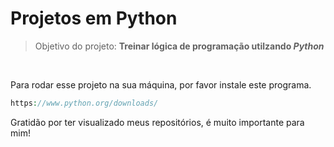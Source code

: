 # Projetos em Python
> Objetivo do projeto: <strong>Treinar lógica de programação utilzando <i>Python</i></strong>
<br>
<p>Para rodar esse projeto na sua máquina, por favor instale este programa.</p>

~~~php
https://www.python.org/downloads/
~~~


<p>
  Gratidão por ter visualizado meus repositórios, é muito importante para mim!
</p>
